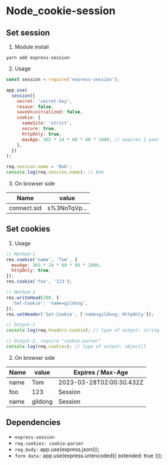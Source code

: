 # Node_cookie-session

## Set session

1. Module install

```
yarn add express-session
```

2. Usage

```js
const session = require('express-session');

app.use(
  session({
    secret: 'secret-key',
    resave: false,
    saveUninitialized: false,
    cookie: {
      sameSite: 'strict',
      secure: true,
      httpOnly: true,
      maxAge: 365 * 24 * 60 * 60 * 1000, // expires 1 year
    },
  })
);

req.session.name = 'Bob';
console.log(req.session.name); // Bob
```

3. On browser side

| Name        | value        |
| ----------- | ------------ |
| connect.sid | s%3NoTqVp... |

## Set cookies

1. Usage

```js
// Method-1
res.cookie('name', 'Tom', {
  maxAge: 365 * 24 * 60 * 60 * 1000,
  httpOnly: true,
});
res.cookie('foo', '123');

// Method-2
res.writeHead(200, {
  'Set-Cookie': 'name=gildong',
});
res.setHeader('Set-Cookie', ['name=gildong; HttpOnly']);

// Output-1
console.log(req.headers.cookie); // type of output: string

// Output-2, require "cookie-parser"
console.log(req.cookies); // type of output: object[]
```

2. On browser side

| Name | value   | Expires / Max-Age        |
| ---- | ------- | ------------------------ |
| name | Tom     | 2023-03-28T02:00:30.432Z |
| foo  | 123     | Session                  |
| name | gildong | Session                  |

## Dependencies

- `express-session`
- `req.cookies: cookie-parser`
- `req.body:` app.use(express.json());
- `form data:` app.use(express.urlencoded({ extended: true }));
